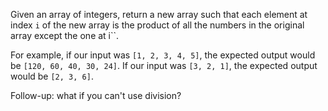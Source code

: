 Given an array of integers, return a new array such that each element at index `i` of the new array is the product of all the numbers in the original array except the one at i``.

For example, if our input was `[1, 2, 3, 4, 5]`, the expected output would be `[120, 60, 40, 30, 24]`. If our input was `[3, 2, 1]`, the expected output would be `[2, 3, 6]`.

Follow-up: what if you can't use division?